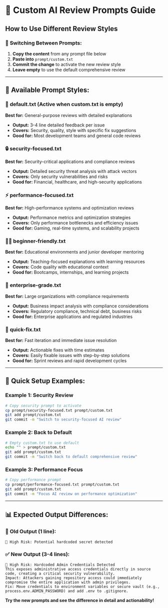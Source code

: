 # 🎯 Custom AI Review Prompts Guide

## How to Use Different Review Styles

### 🔄 **Switching Between Prompts:**

1. **Copy the content** from any prompt file below
2. **Paste into** `prompt/custom.txt` 
3. **Commit the change** to activate the new review style
4. **Leave empty** to use the default comprehensive review

---

## 📁 **Available Prompt Styles:**

### 🔧 **default.txt** (Active when custom.txt is empty)
**Best for:** General-purpose reviews with detailed explanations
- **Output:** 3-4 line detailed feedback per issue
- **Covers:** Security, quality, style with specific fix suggestions
- **Good for:** Most development teams and general code reviews

### 🔒 **security-focused.txt**
**Best for:** Security-critical applications and compliance reviews
- **Output:** Detailed security threat analysis with attack vectors
- **Covers:** Only security vulnerabilities and risks
- **Good for:** Financial, healthcare, and high-security applications

### ⚡ **performance-focused.txt**
**Best for:** High-performance systems and optimization reviews
- **Output:** Performance metrics and optimization strategies
- **Covers:** Only performance bottlenecks and efficiency issues
- **Good for:** Gaming, real-time systems, and scalability projects

### 👨‍💻 **beginner-friendly.txt**
**Best for:** Educational environments and junior developer mentoring
- **Output:** Teaching-focused explanations with learning resources
- **Covers:** Code quality with educational context
- **Good for:** Bootcamps, internships, and learning projects

### 🏢 **enterprise-grade.txt**
**Best for:** Large organizations with compliance requirements
- **Output:** Business impact analysis with compliance considerations
- **Covers:** Regulatory compliance, technical debt, business risks
- **Good for:** Enterprise applications and regulated industries

### 🔧 **quick-fix.txt**
**Best for:** Fast iteration and immediate issue resolution
- **Output:** Actionable fixes with time estimates
- **Covers:** Easily fixable issues with step-by-step solutions
- **Good for:** Sprint reviews and rapid development cycles

---

## 🚀 **Quick Setup Examples:**

### Example 1: Security Review
```bash
# Copy security prompt to activate
cp prompt/security-focused.txt prompt/custom.txt
git add prompt/custom.txt
git commit -m "Switch to security-focused AI review"
```

### Example 2: Back to Default
```bash
# Empty custom.txt to use default
echo "" > prompt/custom.txt
git add prompt/custom.txt  
git commit -m "Switch back to default comprehensive review"
```

### Example 3: Performance Focus
```bash
# Copy performance prompt
cp prompt/performance-focused.txt prompt/custom.txt
git add prompt/custom.txt
git commit -m "Focus AI review on performance optimization"
```

---

## 📊 **Expected Output Differences:**

### 🔴 **Old Output (1 line):**
```
🚨 High Risk: Potential hardcoded secret detected
```

### ✅ **New Output (3-4 lines):**
```
🚨 High Risk: Hardcoded Admin Credentials Detected
This exposes administrative access credentials directly in source code, creating a critical security vulnerability.
Impact: Attackers gaining repository access could immediately compromise the entire application with admin privileges.
Fix: Move credentials to environment variables or secure vault (e.g., process.env.ADMIN_PASSWORD) and add .env to .gitignore.
```

**Try the new prompts and see the difference in detail and actionability!**